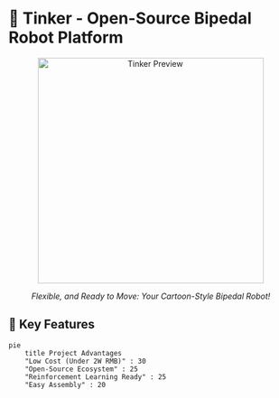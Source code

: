 # 🤖 Tinker - Open-Source Bipedal Robot Platform

<div align="center">
  <img src="https://placehold.co/600x400?text=Tinker+Robot" alt="Tinker Preview" width="400"/>
  <p><em>Flexible, and Ready to Move: Your Cartoon-Style Bipedal Robot!</em></p>
</div>

## 🌟 Key Features
```mermaid
pie
    title Project Advantages
    "Low Cost (Under 2W RMB)" : 30
    "Open-Source Ecosystem" : 25
    "Reinforcement Learning Ready" : 25
    "Easy Assembly" : 20
